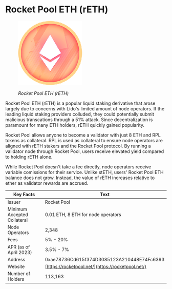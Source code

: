 # Rocket Pool ETH (rETH)

<figure><img src="../../.gitbook/assets/rETH.png" alt=""><figcaption><p><em>Rocket Pool ETH (rETH)</em></p></figcaption></figure>

Rocket Pool ETH (rETH) is a popular liquid staking derivative that arose largely due to concerns with Lido's limited amount of node operators. If the leading liquid staking providers colluded, they could potentially submit malicious transcations through a 51% attack. Since decentralization is paramount for many ETH holders, rETH quickly gained popularity.&#x20;

Rocket Pool allows anyone to become a validator with just 8 ETH and RPL tokens as collateral. RPL is used as collateral to ensure node operators are aligned with rETH stakers and the Rocket Pool protocol. By running a validator node through Rocket Pool, users receive elevated yield compared to holding rETH alone.

While Rocket Pool doesn't take a fee directly, node operators receive variable comissions for their service. Unlike stETH, users' Rocket Pool ETH balance does not grow. Instead, the value of rETH increases relative to ether as validator rewards are accrued.

| Key Facts                    | Text                                               |
| ---------------------------- | -------------------------------------------------- |
| Issuer                       | Rocket Pool                                        |
| Minimum Accepted Collateral  | 0.01 ETH, 8 ETH for node operators                 |
| Node Operators               | 2,348                                              |
| Fees                         | 5% - 20%                                           |
| APR (as of April 2023)       | 3.5% - 7%                                          |
| Address                      | 0xae78736Cd615f374D3085123A210448E74Fc6393         |
| Website                      | [https://rocketpool.net/](https://rocketpool.net/) |
| Number of Holders            | 113,163                                            |

